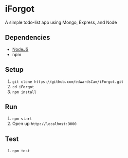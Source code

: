 # iForgot
A simple todo-list app using Mongo, Express, and Node

## Dependencies
* [NodeJS](https://nodejs.org/en/download/)
* npm

## Setup
1. `git clone https://github.com/edwardsCam/iForgot.git`
2. `cd iForgot`
3. `npm install`

## Run
1. `npm start`
2. Open up `http://localhost:3000`

## Test
1. `npm test`
